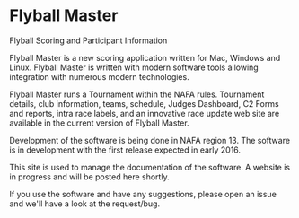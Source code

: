 # Flyball Master
Flyball Scoring and Participant Information

Flyball Master is a new scoring application written for Mac, Windows and Linux. Flyball Master is written with modern software tools allowing integration with numerous modern technologies.

Flyball Master runs a Tournament within the NAFA rules. Tournament details, club information, teams, schedule, Judges Dashboard, C2 Forms and reports, intra race labels, and an innovative race update web site are available in the current version of Flyball Master.

Development of the software is being done in NAFA region 13. The software is in development with the first release expected in early 2016.

This site is used to manage the documentation of the software. A website is in progress and will be posted here shortly.

If you use the software and have any suggestions, please open an issue and we'll have a look at the request/bug.

